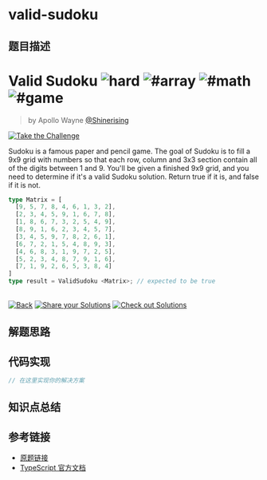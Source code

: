 # valid-sudoku

## 题目描述

<!--info-header-start--><h1>Valid Sudoku <img src="https://img.shields.io/badge/-hard-de3d37" alt="hard"/> <img src="https://img.shields.io/badge/-%23array-999" alt="#array"/> <img src="https://img.shields.io/badge/-%23math-999" alt="#math"/> <img src="https://img.shields.io/badge/-%23game-999" alt="#game"/></h1><blockquote><p>by Apollo Wayne <a href="https://github.com/Shinerising" target="_blank">@Shinerising</a></p></blockquote><p><a href="https://tsch.js.org/35314/play" target="_blank"><img src="https://img.shields.io/badge/-Take%20the%20Challenge-3178c6?logo=typescript&logoColor=white" alt="Take the Challenge"/></a> </p><!--info-header-end-->

Sudoku is a famous paper and pencil game. The goal of Sudoku is to fill a 9x9 grid with numbers so that each row, column and 3x3 section contain all of the digits between 1 and 9. You'll be given a finished 9x9 grid, and you need to determine if it's a valid Sudoku solution. Return true if it is, and false if it is not.

```ts
type Matrix = [
  [9, 5, 7, 8, 4, 6, 1, 3, 2],
  [2, 3, 4, 5, 9, 1, 6, 7, 8],
  [1, 8, 6, 7, 3, 2, 5, 4, 9],
  [8, 9, 1, 6, 2, 3, 4, 5, 7],
  [3, 4, 5, 9, 7, 8, 2, 6, 1],
  [6, 7, 2, 1, 5, 4, 8, 9, 3],
  [4, 6, 8, 3, 1, 9, 7, 2, 5],
  [5, 2, 3, 4, 8, 7, 9, 1, 6],
  [7, 1, 9, 2, 6, 5, 3, 8, 4]
]
type result = ValidSudoku <Matrix>; // expected to be true
```


<!--info-footer-start--><br><a href="../../README.md" target="_blank"><img src="https://img.shields.io/badge/-Back-grey" alt="Back"/></a> <a href="https://tsch.js.org/35314/answer" target="_blank"><img src="https://img.shields.io/badge/-Share%20your%20Solutions-teal" alt="Share your Solutions"/></a> <a href="https://tsch.js.org/35314/solutions" target="_blank"><img src="https://img.shields.io/badge/-Check%20out%20Solutions-de5a77?logo=awesome-lists&logoColor=white" alt="Check out Solutions"/></a> <!--info-footer-end-->

## 解题思路

<!-- 在这里记录你的解题思路和学习笔记 -->

## 代码实现

```typescript
// 在这里实现你的解决方案
```

## 知识点总结

<!-- 在这里总结相关的 TypeScript 知识点 -->

## 参考链接

- [原题链接](https://github.com/type-challenges/type-challenges/tree/main/questions/35314-hard-valid-sudoku)
- [TypeScript 官方文档](https://www.typescriptlang.org/docs/)
